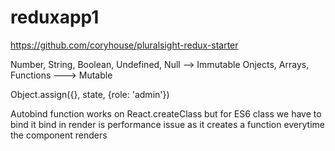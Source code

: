 # reduxapp1

https://github.com/coryhouse/pluralsight-redux-starter

Number, String, Boolean, Undefined, Null --> Immutable
Onjects, Arrays, Functions ---> Mutable

Object.assign({}, state, {role: 'admin'})

Autobind function works on React.createClass but for ES6 class we have to bind it
bind in render is performance issue as it creates a function everytime the component renders